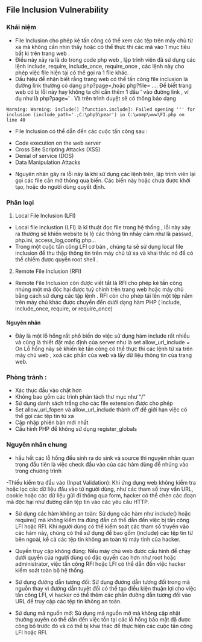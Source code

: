 ## File Inclusion Vulnerability


### Khái niệm
- File Inclusion cho phép kẻ tấn công có thể xem các tệp trên máy chủ từ xa mà không cần nhìn thấy hoặc có thể thực thi các mã vào 1 mục tiêu bất kì trên trang web .
- Điều này xảy ra là do trong code php web , lập trình viên đã sử dụng các lệnh include, require, include_once, require_once , các lệnh này cho phép việc file hiện tại có thể gọi ra 1 file khác.
- Dấu hiệu để nhận biết rằng trang web có thể tấn công file inclusion là đường link thường có dạng php?page=,hoặc php?file= .... Để biết trang web có bị lỗi này hay không ta chỉ cần thêm 1 dấu ' vào đường link , ví dụ như là php?page=' . Và trên trình duyệt sẽ có thông báo dạng

```
Warning: Warning: include() [function.include]: Failed opening ''' for inclusion (include_path='.;C:\php5\pear') in C:\wamp\www\FI.php on line 40
```

- File Inclusion có thể dẫn đến các cuộc tấn công sau :

+ Code execution on the web server
+ Cross Site Scripting Attacks (XSS)
+ Denial of service (DOS)
+ Data Manipulation Attacks

- Nguyên nhân gây ra lỗi này là khi sử dụng các lệnh trên, lập trình viên lại gọi các file cần mở thông qua biến. Các biến này hoặc chưa được khởi tạo, hoặc do người dùng quyết định.

### Phân loại

1. Local File Inclusion (LFI)
- Local file inclustion (LFI) là kĩ thuật đọc file trong hệ thống , lỗi này xảy ra thường sẽ khiến website bị lộ các thông tin nhảy cảm như là passwd, php.ini, access_log,config.php…
- Trong một cuộc tấn công LFI cơ bản , chúng ta sẽ sử dụng local file inclusion để thu thập thông tin trên máy chủ từ xa và khai thác nó để có thể chiếm được quyền root shell .

2. Remote File Inclusion (RFI)
- Remote File Inclusion còn được viết tắt là RFI cho phép kẻ tấn công nhúng một mã độc hại được tuỳ chỉnh trên trang web hoặc máy chủ bằng cách sử dụng các tập lệnh . RFI còn cho phép tải lên một tệp nằm trên máy chủ khác được chuyển đến dưới dạng hàm PHP ( include, include_once, require, or require_once)
#### Nguyên nhân
- Đây là một lỗ hổng rất phổ biến do việc sử dụng hàm include rất nhiều và cũng là thiết đặt mặc định của server như là set allow_url_include = On Lỗ hổng này sẽ khiến kẻ tấn công có thể thực thi các lệnh từ xa trên máy chủ web , xoá các phần của web và lấy dữ liệu thông tin của trang web.



### Phòng tránh :
- Xác thực đầu vào chặt hơn
- Không bao gồm các trình phân tách thư mục như "/"
- Sử dụng danh sách trắng cho các file extension được cho phép
- Set allow_url_fopen và allow_url_include thành off để giới hạn việc có thể gọi các tệp tin từ xa
- Cập nhập phiên bản mới nhất
- Cấu hình PHP để không sử dụng register_globals

### Nguyên nhân chung
- hầu hết các lỗ hổng đều sinh ra do sink và source thì nguyên nhân quan trọng đầu tiên là việc check đầu vào của các hàm dùng để nhúng vào trong chương trình

-Thiếu kiểm tra đầu vào (Input Validation): Khi ứng dụng web không kiểm tra hoặc lọc các dữ liệu đầu vào từ người dùng, như các tham số truy vấn URL, cookie hoặc các dữ liệu gửi đi thông qua form, hacker có thể chèn các đoạn mã độc hại như đường dẫn tệp tin vào các yêu cầu HTTP.

- Sử dụng các hàm không an toàn: Sử dụng các hàm như include() hoặc require() mà không kiểm tra đúng đắn có thể dẫn đến việc bị tấn công LFI hoặc RFI. Khi người dùng có thể kiểm soát các tham số truyền vào các hàm này, chúng có thể sử dụng để bao gồm (include) các tệp tin từ bên ngoài, kể cả các tệp tin không an toàn từ máy tính của hacker.

- Quyền truy cập không đúng: Nếu máy chủ web được cấu hình để chạy dưới quyền của người dùng có đặc quyền cao hơn như root hoặc administrator, việc tấn công RFI hoặc LFI có thể dẫn đến việc hacker kiểm soát toàn bộ hệ thống.

- Sử dụng đường dẫn tương đối: Sử dụng đường dẫn tương đối trong mã nguồn thay vì đường dẫn tuyệt đối có thể tạo điều kiện thuận lợi cho việc tấn công LFI, vì hacker có thể thêm các phần đường dẫn tương đối vào URL để truy cập các tệp tin không an toàn.

- Sử dụng mã nguồn mở: Sử dụng mã nguồn mở mà không cập nhật thường xuyên có thể dẫn đến việc tồn tại các lỗ hổng bảo mật đã được công bố trước đó và có thể bị khai thác để thực hiện các cuộc tấn công LFI hoặc RFI.